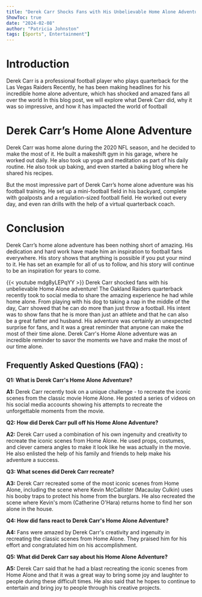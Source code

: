 ```yaml
---
title: "Derek Carr Shocks Fans with His Unbelievable Home Alone Adventure!"
ShowToc: true 
date: "2024-02-08"
author: "Patricia Johnston" 
tags: [Sports", Entertainment"]
---
```

# Introduction

Derek Carr is a professional football player who plays quarterback for the Las Vegas Raiders Recently, he has been making headlines for his incredible home alone adventure, which has shocked and amazed fans all over the world In this blog post, we will explore what Derek Carr did, why it was so impressive, and how it has impacted the world of football

# Derek Carr’s Home Alone Adventure

Derek Carr was home alone during the 2020 NFL season, and he decided to make the most of it. He built a makeshift gym in his garage, where he worked out daily. He also took up yoga and meditation as part of his daily routine. He also took up baking, and even started a baking blog where he shared his recipes.

But the most impressive part of Derek Carr’s home alone adventure was his football training. He set up a mini-football field in his backyard, complete with goalposts and a regulation-sized football field. He worked out every day, and even ran drills with the help of a virtual quarterback coach.

# Conclusion

Derek Carr’s home alone adventure has been nothing short of amazing. His dedication and hard work have made him an inspiration to football fans everywhere. His story shows that anything is possible if you put your mind to it. He has set an example for all of us to follow, and his story will continue to be an inspiration for years to come.

{{< youtube mdg8yLEPqYY >}} 
Derek Carr shocked fans with his unbelievable Home Alone adventure! The Oakland Raiders quarterback recently took to social media to share the amazing experience he had while home alone. From playing with his dog to taking a nap in the middle of the day, Carr showed that he can do more than just throw a football. His intent was to show fans that he is more than just an athlete and that he can also be a great father and husband. His adventure was certainly an unexpected surprise for fans, and it was a great reminder that anyone can make the most of their time alone. Derek Carr's Home Alone adventure was an incredible reminder to savor the moments we have and make the most of our time alone.

## Frequently Asked Questions (FAQ) :
**Q1: What is Derek Carr's Home Alone Adventure?**

**A1:** Derek Carr recently took on a unique challenge - to recreate the iconic scenes from the classic movie Home Alone. He posted a series of videos on his social media accounts showing his attempts to recreate the unforgettable moments from the movie. 

**Q2: How did Derek Carr pull off his Home Alone Adventure?**

**A2:** Derek Carr used a combination of his own ingenuity and creativity to recreate the iconic scenes from Home Alone. He used props, costumes, and clever camera angles to make it look like he was actually in the movie. He also enlisted the help of his family and friends to help make his adventure a success. 

**Q3: What scenes did Derek Carr recreate?**

**A3:** Derek Carr recreated some of the most iconic scenes from Home Alone, including the scene where Kevin McCallister (Macaulay Culkin) uses his booby traps to protect his home from the burglars. He also recreated the scene where Kevin's mom (Catherine O'Hara) returns home to find her son alone in the house. 

**Q4: How did fans react to Derek Carr's Home Alone Adventure?**

**A4:** Fans were amazed by Derek Carr's creativity and ingenuity in recreating the classic scenes from Home Alone. They praised him for his effort and congratulated him on his accomplishment. 

**Q5: What did Derek Carr say about his Home Alone Adventure?**

**A5:** Derek Carr said that he had a blast recreating the iconic scenes from Home Alone and that it was a great way to bring some joy and laughter to people during these difficult times. He also said that he hopes to continue to entertain and bring joy to people through his creative projects.



